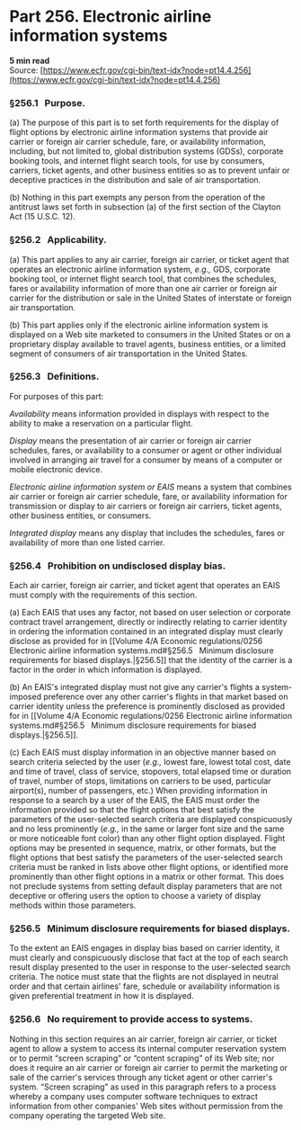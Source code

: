 # Part 256. Electronic airline information systems
**5 min read**  
Source: [https://www.ecfr.gov/cgi-bin/text-idx?node=pt14.4.256](https://www.ecfr.gov/cgi-bin/text-idx?node=pt14.4.256)

<div>

### §256.1   Purpose.

\(a\) The purpose of this part is to set forth requirements for the display of flight options by electronic airline information systems that provide air carrier or foreign air carrier schedule, fare, or availability information, including, but not limited to, global distribution systems (GDSs), corporate booking tools, and internet flight search tools, for use by consumers, carriers, ticket agents, and other business entities so as to prevent unfair or deceptive practices in the distribution and sale of air transportation.

\(b\) Nothing in this part exempts any person from the operation of the antitrust laws set forth in subsection (a) of the first section of the Clayton Act (15 U.S.C. 12).

### §256.2   Applicability.

\(a\) This part applies to any air carrier, foreign air carrier, or ticket agent that operates an electronic airline information system, *e.g.,* GDS, corporate booking tool, or internet flight search tool, that combines the schedules, fares or availability information of more than one air carrier or foreign air carrier for the distribution or sale in the United States of interstate or foreign air transportation.

\(b\) This part applies only if the electronic airline information system is displayed on a Web site marketed to consumers in the United States or on a proprietary display available to travel agents, business entities, or a limited segment of consumers of air transportation in the United States.

### §256.3   Definitions.

For purposes of this part:

*Availability* means information provided in displays with respect to the ability to make a reservation on a particular flight.

*Display* means the presentation of air carrier or foreign air carrier schedules, fares, or availability to a consumer or agent or other individual involved in arranging air travel for a consumer by means of a computer or mobile electronic device.

*Electronic airline information system or EAIS* means a system that combines air carrier or foreign air carrier schedule, fare, or availability information for transmission or display to air carriers or foreign air carriers, ticket agents, other business entities, or consumers.

*Integrated display* means any display that includes the schedules, fares or availability of more than one listed carrier.

### §256.4   Prohibition on undisclosed display bias.

Each air carrier, foreign air carrier, and ticket agent that operates an EAIS must comply with the requirements of this section.

\(a\) Each EAIS that uses any factor, not based on user selection or corporate contract travel arrangement, directly or indirectly relating to carrier identity in ordering the information contained in an integrated display must clearly disclose as provided for in [[Volume 4/A Economic regulations/0256 Electronic airline information systems.md#§256.5   Minimum disclosure requirements for biased displays.|§256.5]] that the identity of the carrier is a factor in the order in which information is displayed.

\(b\) An EAIS's integrated display must not give any carrier's flights a system-imposed preference over any other carrier's flights in that market based on carrier identity unless the preference is prominently disclosed as provided for in [[Volume 4/A Economic regulations/0256 Electronic airline information systems.md#§256.5   Minimum disclosure requirements for biased displays.|§256.5]].

\(c\) Each EAIS must display information in an objective manner based on search criteria selected by the user (*e.g.,* lowest fare, lowest total cost, date and time of travel, class of service, stopovers, total elapsed time or duration of travel, number of stops, limitations on carriers to be used, particular airport(s), number of passengers, etc.) When providing information in response to a search by a user of the EAIS, the EAIS must order the information provided so that the flight options that best satisfy the parameters of the user-selected search criteria are displayed conspicuously and no less prominently (*e.g.,* in the same or larger font size and the same or more noticeable font color) than any other flight option displayed. Flight options may be presented in sequence, matrix, or other formats, but the flight options that best satisfy the parameters of the user-selected search criteria must be ranked in lists above other flight options, or identified more prominently than other flight options in a matrix or other format. This does not preclude systems from setting default display parameters that are not deceptive or offering users the option to choose a variety of display methods within those parameters.

### §256.5   Minimum disclosure requirements for biased displays.

To the extent an EAIS engages in display bias based on carrier identity, it must clearly and conspicuously disclose that fact at the top of each search result display presented to the user in response to the user-selected search criteria. The notice must state that the flights are not displayed in neutral order and that certain airlines' fare, schedule or availability information is given preferential treatment in how it is displayed.

### §256.6   No requirement to provide access to systems.

Nothing in this section requires an air carrier, foreign air carrier, or ticket agent to allow a system to access its internal computer reservation system or to permit “screen scraping” or “content scraping” of its Web site; nor does it require an air carrier or foreign air carrier to permit the marketing or sale of the carrier's services through any ticket agent or other carrier's system. “Screen scraping” as used in this paragraph refers to a process whereby a company uses computer software techniques to extract information from other companies' Web sites without permission from the company operating the targeted Web site.

</div>